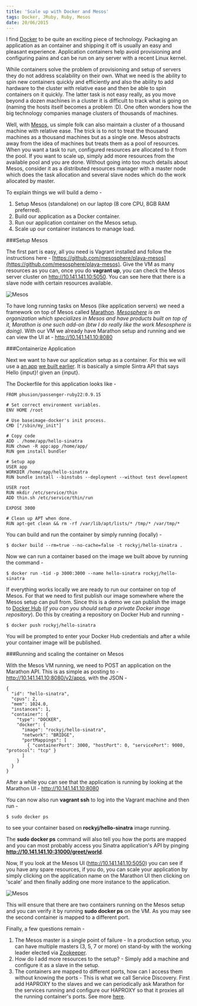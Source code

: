 ```yaml
---
title: 'Scale up with Docker and Mesos'
tags: Docker, JRuby, Ruby, Mesos
date: 20/06/2015
---
```


I find [Docker](http://docker.io) to be quite an exciting piece of technology. Packaging an application as an container and shipping it off is usually an easy and pleasant experience. Application containers help avoid provisioning and configuring pains and can be run on any server with a recent Linux kernel.

While containers solve the problem of provisioning and setup of servers they do not address scalability on their own. What we need is the ability to spin new containers quickly and efficiently and also the ability to add hardware to the cluster with relative ease and then be able to spin containers on it quickly. The latter task is not easy really, as you move beyond a dozen machines in a cluster it is difficult to track what is going on (naming the hosts itself becomes a problem :D). One often wonders how the big technology companies manage clusters of thousands of machines.

Well, with [Mesos](http://mesos.apache.org/), us simple folk can also maintain a cluster of a thousand machine with relative ease. The trick is to not to treat the thousand machines as a thousand machines but as a single one. Mesos abstracts away from the idea of machines but treats them as a pool of resources. When you want a task to run, configured resources are allocated to it from the pool. If you want to scale up, simply add more resources from the available pool and you are done. Without going into too much details about Mesos, consider it as a distributed resources manager with a master node which does the task allocation and several slave nodes which do the work allocated by master.

To explain things we will build a demo -

1. Setup Mesos (standalone) on our laptop (8 core CPU, 8GB RAM preferred).
2. Build our application as a Docker container.
3. Run our application container on the Mesos setup.
4. Scale up our container instances to manage load.

###Setup Mesos

The first part is easy, all you need is Vagrant installed and follow the instructions here - [https://github.com/mesosphere/playa-mesos](https://github.com/mesosphere/playa-mesos). Give the VM as many resources as you can, once you do **vagrant up**, you can check the Mesos server cluster on http://10.141.141.10:5050. You can see here that there is a slave node with certain resources available.

![Mesos](images/mesos_1.png)

To have long running tasks on Mesos (like application servers) we need a framework on top of Mesos called [Marathon](https://github.com/mesosphere/marathon). _[Mesosphere](https://mesosphere.com/) is an organization which specializes in Mesos and have products built on top of it, Marathon is one such add-on (btw I do really like the work Mesosphere is doing)._ With our VM we already have Marathon setup and running and we can view the UI at - http://10.141.141.10:8080

###Containerize Application

Next we want to have our application setup as a container. For this we will use a [an app](https://github.com/rocky-jaiswal/hello-sinatra) [we built earlier](/2015/06/17/docker_introduction.html). It is basically a simple Sintra API that says Hello {input}! given an {input}.

The Dockerfile for this application looks like -

    FROM phusion/passenger-ruby22:0.9.15

    # Set correct environment variables.
    ENV HOME /root

    # Use baseimage-docker's init process.
    CMD ["/sbin/my_init"]

    # Copy code
    ADD . /home/app/hello-sinatra
    RUN chown -R app:app /home/app/
    RUN gem install bundler

    # Setup app
    USER app
    WORKDIR /home/app/hello-sinatra
    RUN bundle install --binstubs --deployment --without test development

    USER root
    RUN mkdir /etc/service/thin
    ADD thin.sh /etc/service/thin/run

    EXPOSE 3000

    # Clean up APT when done.
    RUN apt-get clean && rm -rf /var/lib/apt/lists/* /tmp/* /var/tmp/*

You can build and run the container by simply running (locally) -

    $ docker build --rm=true --no-cache=false -t rockyj/hello-sinatra .

Now we can run a container based on the image we built above by running the command -

    $ docker run -tid -p 3000:3000 --name hello-sinatra rockyj/hello-sinatra

If everything works locally we are ready to run our container on top of Mesos. For that we need to first publish our image somewhere where the Mesos setup can pull from. Since this is a demo we can publish the image to [Docker Hub](https://registry.hub.docker.com/) (_if you can you should setup a private Docker image repository_). Do this by creating a repository on Docker Hub and running -

    $ docker push rockyj/hello-sinatra

You will be prompted to enter your Docker Hub credentials and after a while your container image will be published.

###Running and scaling the container on Mesos

With the Mesos VM running, we need to POST an application on the Marathon API. This is as simple as posting to - http://10.141.141.10:8080/v2/apps, with the JSON -

    {
      "id": "hello-sinatra",
      "cpus": 2,
      "mem": 1024.0,
      "instances": 1,
      "container": {
        "type": "DOCKER",
        "docker": {
          "image": "rockyj/hello-sinatra",
          "network": "BRIDGE",
          "portMappings": [
            { "containerPort": 3000, "hostPort": 0, "servicePort": 9000, "protocol": "tcp" }
          ]
        }
      }
    }

After a while you can see that the application is running by looking at the Marathon UI - http://10.141.141.10:8080

You can now also run **vagrant ssh** to log into the Vagrant machine and then run -

    $ sudo docker ps

to see your container based on **rockyj/hello-sinatra** image running.

The **sudo docker ps** command will also tell you how the ports are mapped and you can most probably access you Sinatra application's API by pinging **http://10.141.141.10:31000/greet/world**.

Now, If you look at the Mesos UI (http://10.141.141.10:5050) you can see if you have any spare resources, if you do, you can scale your application by simply clicking on the application name on the Marathon UI then clicking on 'scale' and then finally adding one more instance to the application.

![Mesos](images/mesos_2.png)

This will ensure that there are two containers running on the Mesos setup and you can verify it by running **sudo docker ps** on the VM. As you may see the second container is mapped to a different port.

Finally, a few questions remain -

1. The Mesos master is a single point of failure - In a production setup, you can have multiple masters (3, 5, 7 or more) on stand-by with the working leader elected via [Zookeeper](https://zookeeper.apache.org/).
2. How do I add more resources to the setup? - Simply add a machine and configure it as a slave in the setup.
3. The containers are mapped to different ports, how can I access them without knowing the ports - This is what we call Service Discovery. First add HAPROXY to the slaves and we can periodically ask Marathon for the services running and configure our HAPROXY so that it proxies all the running container's ports. See more [here](https://open.mesosphere.com/getting-started/service-discovery/).
